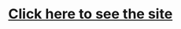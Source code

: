 <html>
<head></head>
<body> 
  <h1><a href="https://www.htmlpreview.github.io/?https://github.com/miky97it/MeteoPlanck/blob/master/Site/home.html"> Click here to see the site </a></h1>
</body>
</html>
